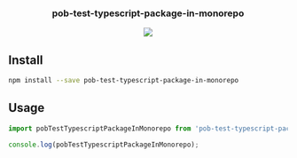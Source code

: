 <h3 align="center">
  pob-test-typescript-package-in-monorepo
</h3>

<p align="center">
  <a href="https://npmjs.org/package/pob-test-typescript-package-in-monorepo"><img src="https://img.shields.io/npm/v/pob-test-typescript-package-in-monorepo.svg?style=flat-square"></a>
</p>

## Install

```bash
npm install --save pob-test-typescript-package-in-monorepo
```

## Usage

```js
import pobTestTypescriptPackageInMonorepo from 'pob-test-typescript-package-in-monorepo';

console.log(pobTestTypescriptPackageInMonorepo);
```
